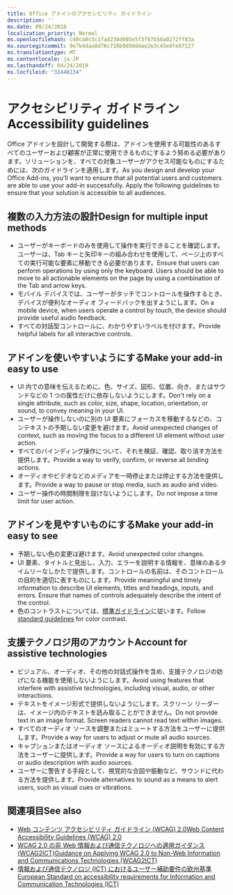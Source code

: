 ```yaml
---
title: Office アドインのアクセシビリティ ガイドライン
description: ''
ms.date: 09/24/2018
localization_priority: Normal
ms.openlocfilehash: c40ca0c3c1fad238d605e5f3f67b58a0272ff83a
ms.sourcegitcommit: 9e7b4daa8d76c710b9d9dd4ae2e3c45e8fe07127
ms.translationtype: MT
ms.contentlocale: ja-JP
ms.lasthandoff: 04/24/2019
ms.locfileid: "32448134"
---
```

# <a name="accessibility-guidelines"></a><span data-ttu-id="539cc-102">アクセシビリティ ガイドライン</span><span class="sxs-lookup"><span data-stu-id="539cc-102">Accessibility guidelines</span></span>

<span data-ttu-id="539cc-p101">Office アドインを設計して開発する際は、アドインを使用する可能性のあるすべてのユーザーおよび顧客が正常に使用できるものにするよう努める必要があります。ソリューションを、すべての対象ユーザーがアクセス可能なものにするためには、次のガイドラインを適用します。</span><span class="sxs-lookup"><span data-stu-id="539cc-p101">As you design and develop your Office Add-ins, you'll want to ensure that all potential users and customers are able to use your add-in successfully. Apply the following guidelines to ensure that your solution is accessible to all audiences.</span></span>

## <a name="design-for-multiple-input-methods"></a><span data-ttu-id="539cc-105">複数の入力方法の設計</span><span class="sxs-lookup"><span data-stu-id="539cc-105">Design for multiple input methods</span></span>

- <span data-ttu-id="539cc-p102">ユーザーがキーボードのみを使用して操作を実行できることを確認します。ユーザーは、Tab キーと矢印キーの組み合わせを使用して、ページ上のすべての実行可能な要素に移動できる必要があります。</span><span class="sxs-lookup"><span data-stu-id="539cc-p102">Ensure that users can perform operations by using only the keyboard. Users should be able to move to all actionable elements on the page by using a combination of the Tab and arrow keys.</span></span>
- <span data-ttu-id="539cc-108">モバイル デバイスでは、ユーザーがタッチでコントロールを操作するとき、デバイスが便利なオーディオ フィードバックを出すようにします。</span><span class="sxs-lookup"><span data-stu-id="539cc-108">On a mobile device, when users operate a control by touch, the device should provide useful audio feedback.</span></span>
- <span data-ttu-id="539cc-109">すべての対話型コントロールに、わかりやすいラベルを付けます。</span><span class="sxs-lookup"><span data-stu-id="539cc-109">Provide helpful labels for all interactive controls.</span></span> 

## <a name="make-your-add-in-easy-to-use"></a><span data-ttu-id="539cc-110">アドインを使いやすいようにする</span><span class="sxs-lookup"><span data-stu-id="539cc-110">Make your add-in easy to use</span></span>

- <span data-ttu-id="539cc-111">UI 内での意味を伝えるために、色、サイズ、図形、位置、向き、またはサウンドなどの 1 つの属性だけに依存しないようにします。</span><span class="sxs-lookup"><span data-stu-id="539cc-111">Don't rely on a single attribute, such as color, size, shape, location, orientation, or sound, to convey meaning in your UI.</span></span>
- <span data-ttu-id="539cc-112">ユーザーが操作しないのに別の UI 要素にフォーカスを移動するなどの、コンテキストの予期しない変更を避けます。</span><span class="sxs-lookup"><span data-stu-id="539cc-112">Avoid unexpected changes of context, such as moving the focus to a different UI element without user action.</span></span>
- <span data-ttu-id="539cc-113">すべてのバインディング操作について、それを検証、確認、取り消す方法を提供します。</span><span class="sxs-lookup"><span data-stu-id="539cc-113">Provide a way to verify, confirm, or reverse all binding actions.</span></span>
- <span data-ttu-id="539cc-114">オーディオやビデオなどのメディアを一時停止または停止する方法を提供します。</span><span class="sxs-lookup"><span data-stu-id="539cc-114">Provide a way to pause or stop media, such as audio and video.</span></span>
- <span data-ttu-id="539cc-115">ユーザー操作の時間制限を設けないようにします。</span><span class="sxs-lookup"><span data-stu-id="539cc-115">Do not impose a time limit for user action.</span></span>

## <a name="make-your-add-in-easy-to-see"></a><span data-ttu-id="539cc-116">アドインを見やすいものにする</span><span class="sxs-lookup"><span data-stu-id="539cc-116">Make your add-in easy to see</span></span>

- <span data-ttu-id="539cc-117">予期しない色の変更は避けます。</span><span class="sxs-lookup"><span data-stu-id="539cc-117">Avoid unexpected color changes.</span></span>
- <span data-ttu-id="539cc-p103">UI 要素、タイトルと見出し、入力、エラーを説明する情報を、意味のあるタイムリーなしかたで提供します。コントロールの名前は、そのコントロールの目的を適切に表すものにします。</span><span class="sxs-lookup"><span data-stu-id="539cc-p103">Provide meaningful and timely information to describe UI elements, titles and headings, inputs, and errors. Ensure that names of controls adequately describe the intent of the control.</span></span>
- <span data-ttu-id="539cc-120">色のコントラストについては、[標準ガイドライン](https://www.w3.org/TR/UNDERSTANDING-WCAG20/visual-audio-contrast-contrast.html)に従います。</span><span class="sxs-lookup"><span data-stu-id="539cc-120">Follow [standard guidelines](https://www.w3.org/TR/UNDERSTANDING-WCAG20/visual-audio-contrast-contrast.html) for color contrast.</span></span>

## <a name="account-for-assistive-technologies"></a><span data-ttu-id="539cc-121">支援テクノロジ用のアカウント</span><span class="sxs-lookup"><span data-stu-id="539cc-121">Account for assistive technologies</span></span>

- <span data-ttu-id="539cc-122">ビジュアル、オーディオ、その他の対話式操作を含め、支援テクノロジの妨げになる機能を使用しないようにします。</span><span class="sxs-lookup"><span data-stu-id="539cc-122">Avoid using features that interfere with assistive technologies, including visual, audio, or other interactions.</span></span>
- <span data-ttu-id="539cc-p104">テキストをイメージ形式で提供しないようにします。スクリーン リーダーは、イメージ内のテキストを読み取ることができません。</span><span class="sxs-lookup"><span data-stu-id="539cc-p104">Do not provide text in an image format. Screen readers cannot read text within images.</span></span>
- <span data-ttu-id="539cc-125">すべてのオーディオ ソースを調整またはミュートする方法をユーザーに提供します。</span><span class="sxs-lookup"><span data-stu-id="539cc-125">Provide a way for users to adjust or mute all audio sources.</span></span>
- <span data-ttu-id="539cc-126">キャプションまたはオーディオ ソースによるオーディオ説明を有効にする方法をユーザーに提供します。</span><span class="sxs-lookup"><span data-stu-id="539cc-126">Provide a way for users to turn on captions or audio description with audio sources.</span></span>
- <span data-ttu-id="539cc-127">ユーザーに警告する手段として、視覚的な合図や振動など、サウンドに代わる方法を提供します。</span><span class="sxs-lookup"><span data-stu-id="539cc-127">Provide alternatives to sound as a means to alert users, such as visual cues or vibrations.</span></span>

## <a name="see-also"></a><span data-ttu-id="539cc-128">関連項目</span><span class="sxs-lookup"><span data-stu-id="539cc-128">See also</span></span>

- [<span data-ttu-id="539cc-129">Web コンテンツ アクセシビリティ ガイドライン (WCAG) 2.0</span><span class="sxs-lookup"><span data-stu-id="539cc-129">Web Content Accessibility Guidelines (WCAG) 2.0</span></span>](https://www.w3.org/TR/wcag2ict/#REF-WCAG20)
- [<span data-ttu-id="539cc-130">WCAG 2.0 の非 Web 情報および通信テクノロジへの適用ガイダンス (WCAG2ICT)</span><span class="sxs-lookup"><span data-stu-id="539cc-130">Guidance on Applying WCAG 2.0 to Non-Web Information and Communications Technologies (WCAG2ICT)</span></span>](https://www.w3.org/TR/wcag2ict/)
- [<span data-ttu-id="539cc-131">情報および通信テクノロジ (ICT) におけるユーザー補助要件の欧州基準</span><span class="sxs-lookup"><span data-stu-id="539cc-131">European Standard on accessibility requirements for Information and Communication Technologies (ICT)</span></span>](https://www.etsi.org/deliver/etsi_en/301500_301599/301549/01.00.00_20/en_301549v010000c.pdf) 

